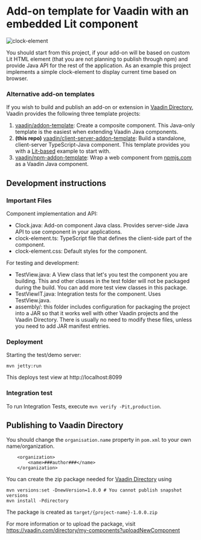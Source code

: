 # Add-on template for Vaadin with an embedded Lit component 

![clock-element](https://user-images.githubusercontent.com/991105/184157011-9cdd51bb-2a57-4698-9fbb-e539d382e99f.png)

You should start from this project, if your add-on will be based on custom Lit HTML element (that you are not planning to publish through npm) and provide Java API for the rest of the application.
As an example this project implements a simple clock-element to display current time based on browser. 

### Alternative add-on templates

If you wish to build and publish an add-on or extension in [Vaadin Directory](https://vaadin.com/directory), Vaadin provides the following three template projects:
 1. [vaadin/addon-template](https://github.com/vaadin/addon-template): Create a composite component. This Java-only template is the easiest when extending Vaadin Java components.
 2. **(this repo)** [vaadin/client-server-addon-template](https://github.com/vaadin/client-server-addon-template): Build a standalone, client-server TypeScript-Java component. This template provides you with a [Lit-based](https://github.com/lit/lit/) example to start with.
 3. [vaadin/npm-addon-template](https://github.com/vaadin/npm-addon-template): Wrap a web component from [npmjs.com](https://npmjs.com/) as a Vaadin Java component.


## Development instructions

### Important Files 

Component implementation and API:
* Clock.java: Add-on component Java class. Provides server-side Java API to use component in your applications.
* clock-element.ts: TypeScript file that defines the client-side part of the component.
* clock-element.css: Default styles for the component.

For testing and development:
* TestView.java: A View class that let's you test the component you are building. This and other classes in the test folder will not be packaged during the build. You can add more test view classes in this package.
* TestViewIT.java: Integration tests for the component. Uses TestView.java.
* assembly/: this folder includes configuration for packaging the project into a JAR so that it works well with other Vaadin projects and the Vaadin Directory. There is usually no need to modify these files, unless you need to add JAR manifest entries.

### Deployment

Starting the test/demo server:
```
mvn jetty:run
```

This deploys test view at http://localhost:8099

### Integration test

To run Integration Tests, execute `mvn verify -Pit,production`.

## Publishing to Vaadin Directory

You should change the `organisation.name` property in `pom.xml` to your own name/organization.

```
    <organization>
        <name>###author###</name>
    </organization>
```

You can create the zip package needed for [Vaadin Directory](https://vaadin.com/directory/) using

```
mvn versions:set -DnewVersion=1.0.0 # You cannot publish snapshot versions 
mvn install -Pdirectory
```

The package is created as `target/{project-name}-1.0.0.zip`

For more information or to upload the package, visit https://vaadin.com/directory/my-components?uploadNewComponent
